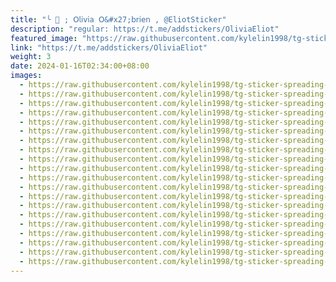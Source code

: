 ```yaml
---
title: "╰ 🍭 ; 𝖮𝗅𝗂𝗏𝗂𝖺 𝖮&#x27;𝖻𝗋𝗂𝖾𝗇 , @EliotSticker"
description: "regular: https://t.me/addstickers/OliviaEliot"
featured_image: "https://raw.githubusercontent.com/kylelin1998/tg-sticker-spreading-worldwide-images/main/img/43784c26-e079-41ba-baeb-aaabe3240274.jpg"
link: "https://t.me/addstickers/OliviaEliot"
weight: 3
date: 2024-01-16T02:34:00+08:00
images:
  - https://raw.githubusercontent.com/kylelin1998/tg-sticker-spreading-worldwide-images/main/img/43784c26-e079-41ba-baeb-aaabe3240274.jpg
  - https://raw.githubusercontent.com/kylelin1998/tg-sticker-spreading-worldwide-images/main/img/1c1aa6e0-0079-4548-b425-da9083c9a346.jpg
  - https://raw.githubusercontent.com/kylelin1998/tg-sticker-spreading-worldwide-images/main/img/45d0fc01-9a12-4ce6-9f68-35fcebf48154.jpg
  - https://raw.githubusercontent.com/kylelin1998/tg-sticker-spreading-worldwide-images/main/img/15476c36-5bf2-4bd9-b0e8-57a8e87132d9.jpg
  - https://raw.githubusercontent.com/kylelin1998/tg-sticker-spreading-worldwide-images/main/img/e26f08ea-d3bd-453f-b1d4-52dbdfafdcbb.jpg
  - https://raw.githubusercontent.com/kylelin1998/tg-sticker-spreading-worldwide-images/main/img/d94b7309-05ff-4f9d-bc93-b123367a3328.jpg
  - https://raw.githubusercontent.com/kylelin1998/tg-sticker-spreading-worldwide-images/main/img/e1f1397d-bd4a-4360-a51a-2833d4be363f.jpg
  - https://raw.githubusercontent.com/kylelin1998/tg-sticker-spreading-worldwide-images/main/img/6d356985-e13d-4300-af2b-3712390756a1.jpg
  - https://raw.githubusercontent.com/kylelin1998/tg-sticker-spreading-worldwide-images/main/img/5faa7c0c-1f94-4ced-9561-d46df87c42e2.jpg
  - https://raw.githubusercontent.com/kylelin1998/tg-sticker-spreading-worldwide-images/main/img/9a36485d-aa05-429a-b99b-4a22a3cef241.jpg
  - https://raw.githubusercontent.com/kylelin1998/tg-sticker-spreading-worldwide-images/main/img/e1e09304-a13f-4e9d-8f0d-00aed2874a8c.jpg
  - https://raw.githubusercontent.com/kylelin1998/tg-sticker-spreading-worldwide-images/main/img/c1f4bb77-6f93-4ad8-a26c-dad5be883333.jpg
  - https://raw.githubusercontent.com/kylelin1998/tg-sticker-spreading-worldwide-images/main/img/f7e326dc-1700-4dd9-ae5f-af079631179b.jpg
  - https://raw.githubusercontent.com/kylelin1998/tg-sticker-spreading-worldwide-images/main/img/9bd4a2fa-1bdb-402d-a816-89b83050413c.jpg
  - https://raw.githubusercontent.com/kylelin1998/tg-sticker-spreading-worldwide-images/main/img/752ade82-0452-4362-a7ff-7a01876f1172.jpg
  - https://raw.githubusercontent.com/kylelin1998/tg-sticker-spreading-worldwide-images/main/img/8824284e-5006-4e36-9d27-f8176fd1ed56.jpg
  - https://raw.githubusercontent.com/kylelin1998/tg-sticker-spreading-worldwide-images/main/img/1597c726-55bd-45b5-852e-ec5520cbf2b6.jpg
  - https://raw.githubusercontent.com/kylelin1998/tg-sticker-spreading-worldwide-images/main/img/9d4a5f7f-8d4d-4f85-a448-bcc9dba78476.jpg
  - https://raw.githubusercontent.com/kylelin1998/tg-sticker-spreading-worldwide-images/main/img/c81ce2b7-464f-4012-9e62-6e27891edd93.jpg
  - https://raw.githubusercontent.com/kylelin1998/tg-sticker-spreading-worldwide-images/main/img/5b725f82-86ad-4a6b-a481-6a3a4f9061a3.jpg
---
```

